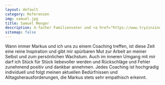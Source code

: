 ```yaml
---
layout: default
category: Referenzen
img: samuel.jpg
title: Samuel Menger
description: 4-facher Familienvater und <a href="https://www.tryzinzino.com/2010844050/balanceoil/DE/German/">Entrepreneur im Gesundheitsbereich</a>
sitemap: false
---
```


Wann immer Markus und ich uns zu einem Coaching treffen, ist diese Zeit eine reine Inspiration und gibt mir spürbaren Mut zur Arbeit an meiner Selbst und zum persönlichen Wachstum. Auch im inneren Umgang mit mir darf ich Stück für Stück liebevoller werden und Rückschläge und Fehler zunehmend positiv und dankbar annehmen. Jedes Coaching ist hochgradig individuell und folgt meinen aktuellen Bedürfnissen und Alltagsherausforderungen, die Markus stets sehr empathisch erkennt.
